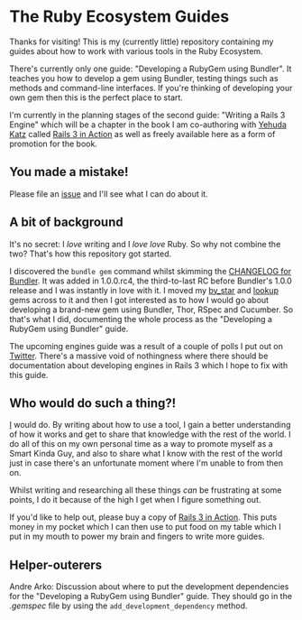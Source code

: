# The Ruby Ecosystem Guides

Thanks for visiting! This is my (currently little) repository containing my guides about how to work with various tools in the Ruby Ecosystem.

There's currently only one guide: "Developing a RubyGem using Bundler". It teaches you how to develop a gem using Bundler, testing things such as methods and command-line interfaces. If you're thinking of developing your own gem then this is the perfect place to start.

I'm currently in the planning stages of the second guide: "Writing a Rails 3 Engine" which will be a chapter in the book I am co-authoring with [Yehuda Katz](http://yehudakatz.com) called [Rails 3 in Action](http://manning.com/katz) as well as freely available here as a form of promotion for the book.

## You made a mistake!

Please file an [issue](http://github.com/radar/guides/issues) and I'll see what I can do about it.

## A bit of background

It's no secret: I *love* writing and I *love love* Ruby. So why not combine the two? That's how this repository got started.

I discovered the `bundle gem` command whilst skimming the [CHANGELOG for Bundler](http://github.com/carlhuda/bundler/blob/master/CHANGELOG.md). It was added in 1.0.0.rc4, the third-to-last RC before Bundler's 1.0.0 release and I was instantly in love with it. I moved my [by_star](http://github.com/radar/by_star) and [lookup](http://github.com/radar/lookup) gems across to it and then I got interested as to how I would go about developing a brand-new gem using Bundler, Thor, RSpec and Cucumber. So that's what I did, documenting the whole process as the "Developing a RubyGem using Bundler" guide.

The upcoming engines guide was a result of a couple of polls I put out on [Twitter](http://ryanbigg.com). There's a massive void of nothingness where there should be documentation about developing engines in Rails 3 which I hope to fix with this guide.

## Who would do such a thing?!

[I](http://ryanbigg.com) would do. By writing about how to use a tool, I gain a better understanding of how it works and get to share that knowledge with the rest of the world. I do all of this on my own personal time as a way to promote myself as a Smart Kinda Guy, and also to share what I know with the rest of the world just in case there's an unfortunate moment where I'm unable to from then on.

Whilst writing and researching all these things _can_ be frustrating at some points, I do it because of the high I get when I figure something out.

If you'd like to help out, please buy a copy of [Rails 3 in Action](http://manning.com/katz). This puts money in my pocket which I can then use to put food on my table which I put in my mouth to power my brain and fingers to write more guides.

## Helper-outerers

Andre Arko: Discussion about where to put the development dependencies for the "Developing a RubyGem using Bundler" guide. They should go in the _.gemspec_ file by using the `add_development_dependency` method.
